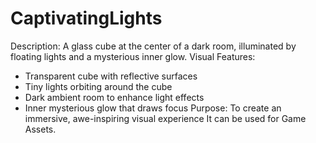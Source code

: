 # CaptivatingLights
Description: A glass cube at the center of a dark room, illuminated by floating lights and a mysterious inner glow.
Visual Features:
- Transparent cube with reflective surfaces
- Tiny lights orbiting around the cube
- Dark ambient room to enhance light effects
- Inner mysterious glow that draws focus
Purpose: To create an immersive, awe-inspiring visual experience
It can be used for Game Assets.
